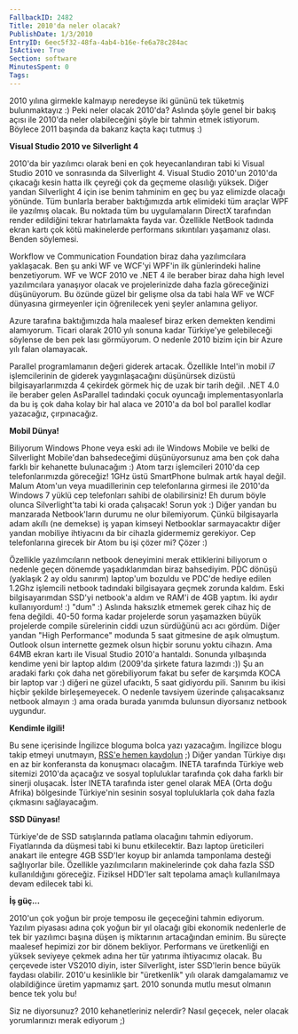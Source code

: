 ```yaml
---
FallbackID: 2482
Title: 2010'da neler olacak?
PublishDate: 1/3/2010
EntryID: 6eec5f32-48fa-4ab4-b16e-fe6a78c284ac
IsActive: True
Section: software
MinutesSpent: 0
Tags: 
---
```

2010 yılına girmekle kalmayıp neredeyse iki gününü tek tüketmiş
bulunmaktayız :) Peki neler olacak 2010'da? Aslında şöyle genel bir
bakış açısı ile 2010'da neler olabileceğini şöyle bir tahmin etmek
istiyorum. Böylece 2011 başında da bakarız kaçta kaçı tutmuş :)

**Visual Studio 2010 ve Silverlight 4**

2010'da bir yazılımcı olarak beni en çok heyecanlandıran tabi ki Visual
Studio 2010 ve sonrasında da Silverlight 4. Visual Studio 2010'un
2010'da çıkacağı kesin hatta ilk çeyreği çok da geçmeme olasılığı
yüksek. Diğer yandan Silverlight 4 için ise benim tahminim en geç bu yaz
elimizde olacağı yönünde. Tüm bunlarla beraber baktığımızda artık
elimideki tüm araçlar WPF ile yazılmış olacak. Bu noktada tüm bu
uygulamaların DirectX tarafından render edildiğini tekrar hatırlamakta
fayda var. Özellikle NetBook tadında ekran kartı çok kötü makinelerde
performans sıkıntıları yaşamanız olası. Benden söylemesi.

Workflow ve Communication Foundation biraz daha yazılımcılara
yaklaşacak. Ben şu anki WF ve WCF'yi WPF'in ilk günlerindeki haline
benzetiyorum. WF ve WCF 2010 ve .NET 4 ile beraber biraz daha high level
yazılımcılara yanaşıyor olacak ve projelerinizde daha fazla göreceğinizi
düşünüyorum. Bu özünde güzel bir gelişme olsa da tabi hala WF ve WCF
dünyasına girmeyenler için öğrenilecek yeni şeyler anlamına geliyor.

Azure tarafına baktığımızda hala maalesef biraz erken demekten kendimi
alamıyorum. Ticari olarak 2010 yılı sonuna kadar Türkiye'ye gelebileceği
söylense de ben pek lası görmüyorum. O nedenle 2010 bizim için bir Azure
yılı falan olamayacak.

Parallel programlamanın değeri giderek artacak. Özellikle Intel'in mobil
i7 işlemcilerinin de giderek yaygınlaşacağını düşünürsek dizüstü
bilgisayarlarımızda 4 çekirdek görmek hiç de uzak bir tarih değil. .NET
4.0 ile beraber gelen AsParallel tadındaki çocuk oyuncağı
implementasyonlarla da bu iş çok daha kolay bir hal alaca ve 2010'a da
bol bol parallel kodlar yazacağız, çırpınacağız.

**Mobil Dünya!**

Biliyorum Windows Phone veya eski adı ile Windows Mobile ve belki de
Silverlight Mobile'dan bahsedeceğimi düşünüyorsunuz ama ben çok daha
farklı bir kehanette bulunacağım :) Atom tarzı işlemcileri 2010'da cep
telefonlarımızda göreceğiz! 1GHz üstü SmartPhone bulmak artık hayal
değil. Malum Atom'un veya muadillerinin cep telefonlarına girmesi ile
2010'da Windows 7 yüklü cep telefonları sahibi de olabilirsiniz! Eh
durum böyle olunca Silverlight'ta tabi ki orada çalışacak! Sorun yok :)
Diğer yandan bu manzarada Netbook'ların durumu ne olur bilemiyorum.
Çünkü bilgisayarla adam akıllı (ne demekse) iş yapan kimseyi Netbooklar
sarmayacaktır diğer yandan mobiliye ihtiyacını da bir cihazla gidermemiz
gerekiyor. Cep telefonlarına girecek bir Atom bu işi çözer mi? Çözer :)

Özellikle yazılımcıların netbook deneyimini merak ettiklerini biliyorum
o nedenle geçen dönemde yaşadıklarımdan biraz bahsediyim. PDC dönüşü
(yaklaşık 2 ay oldu sanırım) laptop'um bozuldu ve PDC'de hediye edilen
1.2Ghz işlemcili netbook tadındaki bilgisayara geçmek zorunda kaldım.
Eski bilgisayarımdan SSD'yi netbook'a aldım ve RAM'i de 4GB yaptım. İki
aydır kullanıyordum! :) "dum" :) Aslında haksızlık etmemek gerek cihaz
hiç de fena değildi. 40-50 forma kadar projelerde sorun yaşamazken büyük
projelerde compile sürelerinin ciddi uzun sürdüğünü acı acı gördüm.
Diğer yandan "High Performance" modunda 5 saat gitmesine de aşık
olmuştum. Outlook olsun internette gezmek olsun hiçbir sorunu yoktu
cihazın. Ama 64MB ekran kartı ile Visual Studio 2010'a hantaldı. Sonunda
yılbaşında kendime yeni bir laptop aldım (2009'da şirkete fatura lazımdı
:)) Şu an aradaki farkı çok daha net görebiliyorum fakat bu sefer de
karşımda KOCA bir laptop var :) diğeri ne güzel ufacıktı, 5 saat
gidiyordu pili. Sanırım bu ikisi hiçbir şekilde birleşemeyecek. O
nedenle tavsiyem üzerinde çalışacaksanız netbook almayın :) ama orada
burada yanımda bulunsun diyorsanız netbook uygundur.

**Kendimle ilgili!**

Bu sene içerisinde İngilizce bloguma bolca yazı yazacağım. İngilizce
blogu takip etmeyi unutmayın, [RSS'e hemen
kaydolun](http://feeds.feedburner.com/daronyondem_en) ;) Diğer yandan
Türkiye dışı en az bir konferansta da konuşmacı olacağım. INETA
tarafında Türkiye web sitemizi 2010'da açacağız ve sosyal topluluklar
tarafında çok daha farklı bir sinerji oluşacak. İster INETA tarafında
ister genel olarak MEA (Orta doğu Afrika) bölgesinde Türkiye'nin sesinin
sosyal topluluklarla çok daha fazla çıkmasını sağlayacağım.

**SSD Dünyası!**

Türkiye'de de SSD satışlarında patlama olacağını tahmin ediyorum.
Fiyatlarında da düşmesi tabi ki bunu etkilecektir. Bazı laptop
üreticileri anakart ile entegre 4GB SSD'ler koyup bir anlamda tamponlama
desteği sağlıyorlar bile. Özellikle yazılımcıların makinelerinde çok
daha fazla SSD kullanıldığını göreceğiz. Fiziksel HDD'ler salt tepolama
amaçlı kullanılmaya devam edilecek tabi ki.

**İş güç...**

2010'un çok yoğun bir proje temposu ile geçeceğini tahmin ediyorum.
Yazılım piyasası adına çok yoğun bir yıl olacağı gibi ekonomik
nedenlerle de tek bir yazılımcı başına düşen iş miktarının artacağından
eminim. Bu süreçte maalesef hepimizi zor bir dönem bekliyor. Performans
ve üretkenliği en yüksek seviyeye çekmek adına her tür yatırıma
ihtiyacımız olacak. Bu çerçevede ister VS2010 diyin, ister Silverlight,
ister SSD'lerin bence büyük faydası olabilir. 2010'u kesinlikle bir
"üretkenlik" yılı olarak damgalamamız ve olabildiğince üretim yapmamız
şart. 2010 sonunda mutlu mesut olmanın bence tek yolu bu!

Siz ne diyorsunuz? 2010 kehanetleriniz nelerdir? Nasıl geçecek, neler
olacak yorumlarınızı merak ediyorum ;)


